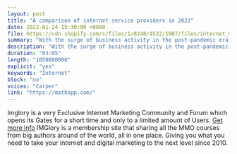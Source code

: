 ```yaml
---
layout: post
title: "A comparison of internet service providers in 2022"
date: 2022-01-24 15:30:00 +0800
file: https://cdn.shopify.com/s/files/1/0248/4522/1987/files/internet_marketing_trends_for_2022.mp3?v=1643078605
summary: "With the surge of business activity in the post-pandemic era, a large number of people are relocating. Some who lost their jobs during the coronavirus lockdowns and moved back to their hometowns are now on the hunt for housing in the cities they were able to find new occupations in. On the other hand, businesses are also finding new locations for their offices as they call their employees back to the workplace from work-from-home. This scenario, where a lot of people are moving from one place to the other, has forced many to make a decision on which internet service provider (ISP) to choose. "
description: "With the surge of business activity in the post-pandemic era, a large number of people are relocating. Some who lost their jobs during the coronavirus lockdowns and moved back to their hometowns are now on the hunt for housing in the cities they were able to find new occupations in. On the other hand, businesses are also finding new locations for their offices as they call their employees back to the workplace from work-from-home. This scenario, where a lot of people are moving from one place to the other, has forced many to make a decision on which internet service provider (ISP) to choose. "
duration: "03:05"
length: "1850880000"
explicit: "yes"
keywords: "Internet"
block: "no"
voices: "Carper"
link: "https://mathspp.com/"
---
```


Imglory is a very Exclusive Internet Marketing Community and Forum which opens its Gates for a short time and only to a limited amount of Users. [Get more info](https://www.imglory.com/) IMGlory is a membership site that sharing all the MMO courses from big authors around of the world, all in one place. Giving you what you need to take your internet and digital marketing to the next level since 2010. 


